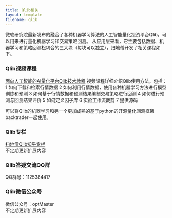 ```yaml
---
title: Qlib相关
layout: template
filename: qlib
--- 
```


微软研究院最新发布的融合了各种机器学习算法的人工智能量化投资平台Qlib，可以用来进行量化机器学习和交易策略回测。
从应用层来看，它主要包括数据、机器学习和策略回测松耦合的三大块（每块可以独立），扫地僧开发了相关课程如下。




### Qlib视频课程
[面向人工智能的AI量化平台Qlib技术教程](https://ke.qq.com/course/3139956?tuin=a980d4cc)
视频课程详细介绍Qlib使用方法。包括：
1 如何下载和检索行情数据
2 如何利用行情数据，使用各种机器学习方法进行模型训练和预测
3 如何基于行情数据和预测结果编制交易策略进行回测
4 如何进行预测与回测结果评价
5 如何定义因子库
6 实验工作流裁剪
7 提供源码

可以将Qlib的机器学习和另一个更加成熟的基于python的开源量化回测框架backtrader一起使用。

### Qlib专栏
[扫地僧Qlib知乎专栏](https://www.zhihu.com/people/optmaster/columns)
<br/>不定期更新扩展内容

### Qlib答疑交流QQ群
QQ群号：1125384417


### Qlib微信公众号
微信公众号：optMaster
<br/>不定期更新扩展内容
